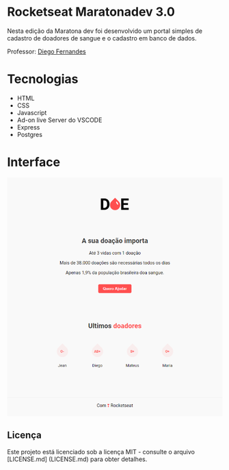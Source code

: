 # Rocketseat Maratonadev 3.0

Nesta edição da Maratona dev foi desenvolvido um portal simples de cadastro de doadores de sangue e o cadastro em banco de dados.

Professor: [Diego Fernandes](https://github.com/diego3g)

# Tecnologias
* HTML
* CSS
* Javascript
* Ad-on live Server do VSCODE
* Express
* Postgres

# Interface

![](https://raw.githubusercontent.com/jeanoliveira92/rocketseat-maratonadev-3.0/master/screenshot.png)

## Licença

Este projeto está licenciado sob a licença MIT - consulte o arquivo [LICENSE.md] (LICENSE.md) para obter detalhes.
